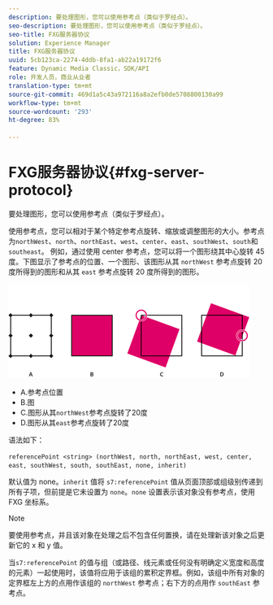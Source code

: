 ```yaml
---
description: 要处理图形，您可以使用参考点（类似于罗经点）。
seo-description: 要处理图形，您可以使用参考点（类似于罗经点）。
seo-title: FXG服务器协议
solution: Experience Manager
title: FXG服务器协议
uuid: 5cb123ca-2274-4ddb-8fa1-ab22a19172f6
feature: Dynamic Media Classic，SDK/API
role: 开发人员，商业从业者
translation-type: tm+mt
source-git-commit: 469d1a5c43a972116a8a2efb0de5708800130a99
workflow-type: tm+mt
source-wordcount: '293'
ht-degree: 83%

---
```



# FXG服务器协议{#fxg-server-protocol}

要处理图形，您可以使用参考点（类似于罗经点）。

使用参考点，您可以相对于某个特定参考点旋转、缩放或调整图形的大小。参考点为`northWest`、`north`、`northEast`、`west`、`center`、`east`、`southWest`、`south`和`southeast`。 例如，通过使用 center 参考点，您可以将一个图形绕其中心旋转 45 度。下图显示了参考点的位置、一个图形、该图形从其 `northWest` 参考点旋转 20 度所得到的图形和从其 `east` 参考点旋转 20 度所得到的图形。

![](assets/wp_ref_points.png)

* A.参考点位置
* B.图
* C.图形从其`northWest`参考点旋转了20度
* D.图形从其`east`参考点旋转了20度

语法如下：

`referencePoint <string> (northWest, north, northEast, west, center, east, southWest, south, southEast, none, inherit)`

默认值为 none。`inherit` 值将 `s7:referencePoint` 值从页面顶部或组级别传递到所有子项，但前提是它未设置为 `none`。`none` 设置表示该对象没有参考点，使用 FXG 坐标系。

>[!NOTE]
>
>要使用参考点，并且该对象在处理之后不包含任何置换，请在处理新该对象之后更新它的 x 和 y 值。

当`s7:referencePoint` 的值与组（或路径、线元素或任何没有明确定义宽度和高度的元素）一起使用时，该值将应用于该组的累积定界框。例如，该组中所有对象的定界框左上方的点用作该组的 `northWest` 参考点；右下方的点用作 `southEast` 参考点。

